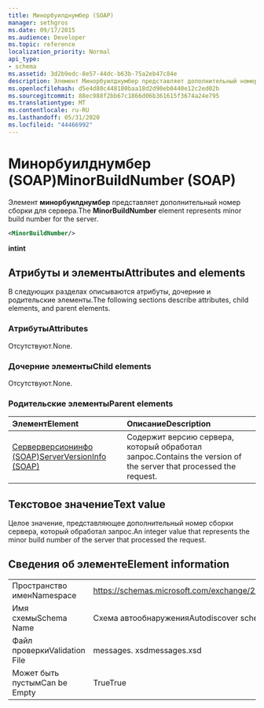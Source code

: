 ```yaml
---
title: Минорбуилднумбер (SOAP)
manager: sethgros
ms.date: 09/17/2015
ms.audience: Developer
ms.topic: reference
localization_priority: Normal
api_type:
- schema
ms.assetid: 3d2b9edc-8e57-44dc-b63b-75a2eb47c84e
description: Элемент Минорбуилднумбер представляет дополнительный номер сборки для сервера.
ms.openlocfilehash: d5e4d80c448180baa18d2d90eb0440e12c2ed02b
ms.sourcegitcommit: 88ec988f2bb67c1866d06b361615f3674a24e795
ms.translationtype: MT
ms.contentlocale: ru-RU
ms.lasthandoff: 05/31/2020
ms.locfileid: "44466992"
---
```

# <a name="minorbuildnumber-soap"></a><span data-ttu-id="7d198-103">Минорбуилднумбер (SOAP)</span><span class="sxs-lookup"><span data-stu-id="7d198-103">MinorBuildNumber (SOAP)</span></span>

<span data-ttu-id="7d198-104">Элемент **минорбуилднумбер** представляет дополнительный номер сборки для сервера.</span><span class="sxs-lookup"><span data-stu-id="7d198-104">The **MinorBuildNumber** element represents minor build number for the server.</span></span> 
  
```XML
<MinorBuildNumber/>
```

 <span data-ttu-id="7d198-105">**int**</span><span class="sxs-lookup"><span data-stu-id="7d198-105">**int**</span></span>
## <a name="attributes-and-elements"></a><span data-ttu-id="7d198-106">Атрибуты и элементы</span><span class="sxs-lookup"><span data-stu-id="7d198-106">Attributes and elements</span></span>

<span data-ttu-id="7d198-107">В следующих разделах описываются атрибуты, дочерние и родительские элементы.</span><span class="sxs-lookup"><span data-stu-id="7d198-107">The following sections describe attributes, child elements, and parent elements.</span></span>
  
### <a name="attributes"></a><span data-ttu-id="7d198-108">Атрибуты</span><span class="sxs-lookup"><span data-stu-id="7d198-108">Attributes</span></span>

<span data-ttu-id="7d198-109">Отсутствуют.</span><span class="sxs-lookup"><span data-stu-id="7d198-109">None.</span></span>
  
### <a name="child-elements"></a><span data-ttu-id="7d198-110">Дочерние элементы</span><span class="sxs-lookup"><span data-stu-id="7d198-110">Child elements</span></span>

<span data-ttu-id="7d198-111">Отсутствуют.</span><span class="sxs-lookup"><span data-stu-id="7d198-111">None.</span></span>
  
### <a name="parent-elements"></a><span data-ttu-id="7d198-112">Родительские элементы</span><span class="sxs-lookup"><span data-stu-id="7d198-112">Parent elements</span></span>

|<span data-ttu-id="7d198-113">**Элемент**</span><span class="sxs-lookup"><span data-stu-id="7d198-113">**Element**</span></span>|<span data-ttu-id="7d198-114">**Описание**</span><span class="sxs-lookup"><span data-stu-id="7d198-114">**Description**</span></span>|
|:-----|:-----|
|[<span data-ttu-id="7d198-115">Серверверсионинфо (SOAP)</span><span class="sxs-lookup"><span data-stu-id="7d198-115">ServerVersionInfo (SOAP)</span></span>](serverversioninfo-soap.md) <br/> |<span data-ttu-id="7d198-116">Содержит версию сервера, который обработал запрос.</span><span class="sxs-lookup"><span data-stu-id="7d198-116">Contains the version of the server that processed the request.</span></span>  <br/> |
   
## <a name="text-value"></a><span data-ttu-id="7d198-117">Текстовое значение</span><span class="sxs-lookup"><span data-stu-id="7d198-117">Text value</span></span>

<span data-ttu-id="7d198-118">Целое значение, представляющее дополнительный номер сборки сервера, который обработал запрос.</span><span class="sxs-lookup"><span data-stu-id="7d198-118">An integer value that represents the minor build number of the server that processed the request.</span></span>
  
## <a name="element-information"></a><span data-ttu-id="7d198-119">Сведения об элементе</span><span class="sxs-lookup"><span data-stu-id="7d198-119">Element information</span></span>

|||
|:-----|:-----|
|<span data-ttu-id="7d198-120">Пространство имен</span><span class="sxs-lookup"><span data-stu-id="7d198-120">Namespace</span></span>  <br/> |https://schemas.microsoft.com/exchange/2010/Autodiscover  <br/> |
|<span data-ttu-id="7d198-121">Имя схемы</span><span class="sxs-lookup"><span data-stu-id="7d198-121">Schema Name</span></span>  <br/> |<span data-ttu-id="7d198-122">Схема автообнаружения</span><span class="sxs-lookup"><span data-stu-id="7d198-122">Autodiscover schema</span></span>  <br/> |
|<span data-ttu-id="7d198-123">Файл проверки</span><span class="sxs-lookup"><span data-stu-id="7d198-123">Validation File</span></span>  <br/> |<span data-ttu-id="7d198-124">messages. xsd</span><span class="sxs-lookup"><span data-stu-id="7d198-124">messages.xsd</span></span>  <br/> |
|<span data-ttu-id="7d198-125">Может быть пустым</span><span class="sxs-lookup"><span data-stu-id="7d198-125">Can be Empty</span></span>  <br/> |<span data-ttu-id="7d198-126">True</span><span class="sxs-lookup"><span data-stu-id="7d198-126">True</span></span>  <br/> |
   

